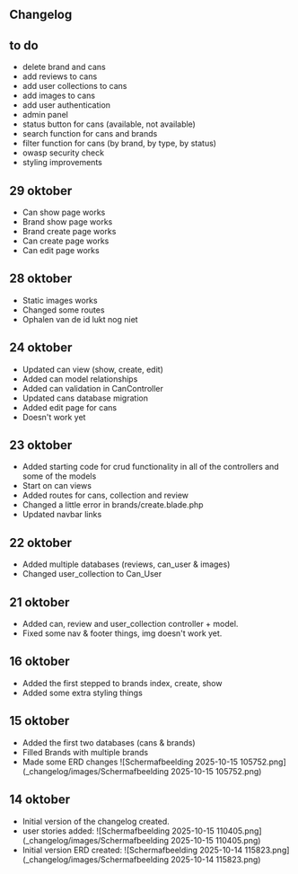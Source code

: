 ## Changelog

## to do
- delete brand and cans
- add reviews to cans
- add user collections to cans
- add images to cans
- add user authentication
- admin panel
- status button for cans (available, not available)
- search function for cans and brands
- filter function for cans (by brand, by type, by status)
- owasp security check
- styling improvements

## 29 oktober
- Can show page works
- Brand show page works
- Brand create page works
- Can create page works
- Can edit page works

## 28 oktober
- Static images works
- Changed some routes
- Ophalen van de id lukt nog niet

## 24 oktober
- Updated can view (show, create, edit)
- Added can model relationships
- Added can validation in CanController
- Updated cans database migration
- Added edit page for cans
- Doesn't work yet

## 23 oktober
- Added starting code for crud functionality in all of the controllers and some of the models
- Start on can views
- Added routes for cans, collection and review
- Changed a little error in brands/create.blade.php
- Updated navbar links

## 22 oktober
- Added multiple databases (reviews, can_user & images)
- Changed user_collection to Can_User

## 21 oktober
- Added can, review and user_collection controller + model.
- Fixed some nav & footer things, img doesn't work yet.

## 16 oktober
- Added the first stepped to brands index, create, show
- Added some extra styling things

## 15 oktober
- Added the first two databases (cans & brands)
- Filled Brands with multiple brands
- Made some ERD changes
  ![Schermafbeelding 2025-10-15 105752.png](_changelog/images/Schermafbeelding 2025-10-15 105752.png)


## 14 oktober
- Initial version of the changelog created.
- user stories added:
  ![Schermafbeelding 2025-10-15 110405.png](_changelog/images/Schermafbeelding 2025-10-15 110405.png)
- Initial version ERD created:
  ![Schermafbeelding 2025-10-14 115823.png](_changelog/images/Schermafbeelding 2025-10-14 115823.png)
